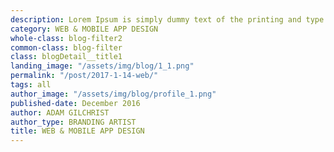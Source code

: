 ```yaml
---
description: Lorem Ipsum is simply dummy text of the printing and type setting industry. Dummy text of the...
category: WEB & MOBILE APP DESIGN
whole-class: blog-filter2
common-class: blog-filter
class: blogDetail__title1
landing_image: "/assets/img/blog/1_1.png"
permalink: "/post/2017-1-14-web/"
tags: all
author_image: "/assets/img/blog/profile_1.png"
published-date: December 2016
author: ADAM GILCHRIST
author_type: BRANDING ARTIST
title: WEB & MOBILE APP DESIGN
---
```


